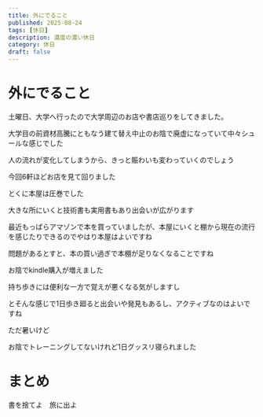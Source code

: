 ```yaml
---
title: 外にでること
published: 2025-08-24
tags: [休日]
description: 濃度の濃い休日
category: 休日
draft: false
---
```

# 外にでること

土曜日、大学へ行ったので大学周辺のお店や書店巡りをしてきました。

大学目の前資材高騰にともなう建て替え中止のお陰で廃虚になっていて中々シュールな感じでした

人の流れが変化してしまうから、きっと賑わいも変わっていくのでしょう

今回6軒ほどお店を見て回りました

とくに本屋は圧巻でした

大きな所にいくと技術書も実用書もあり出会いが広がります

最近もっぱらアマゾンで本を買っていましたが、本屋にいくと棚から現在の流行を感じたりできるのでやはり本屋はよいですね

問題があるとすと、本の買い過ぎで本棚が足りなくなることですね

お陰でkindle購入が増えました

持ち歩きには便利な一方で覚えが悪くなる気がしますし

とそんな感じで1日歩き廻ると出会いや発見もあるし、アクティブなのはよいですね

ただ暑いけど

お陰でトレーニングしてないけれど1日グッスリ寝られました

# まとめ

書を捨てよ　旅に出よ
